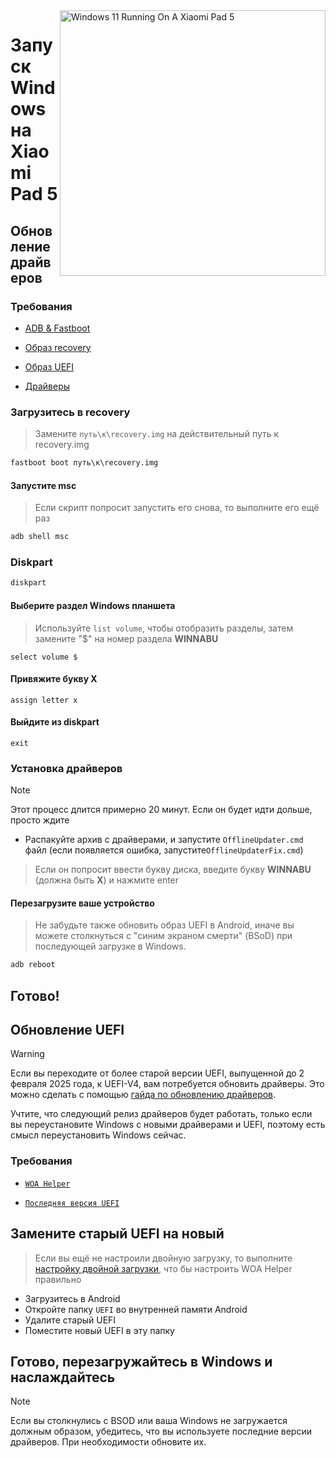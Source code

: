 <img align="right" src="https://raw.githubusercontent.com/erdilS/Port-Windows-11-Xiaomi-Pad-5/main/nabu.png" width="425" alt="Windows 11 Running On A Xiaomi Pad 5">

# Запуск Windows на Xiaomi Pad 5

## Обновление драйверов

### Требования
- [ADB & Fastboot](https://developer.android.com/studio/releases/platform-tools)

- [Образ recovery](https://github.com/erdilS/Port-Windows-11-Xiaomi-Pad-5/releases/download/1.0/recovery.img)

- [Образ UEFI](https://github.com/erdilS/Port-Windows-11-Xiaomi-Pad-5/releases/tag/UEFI)

- [Драйверы](https://github.com/erdilS/Port-Windows-11-Xiaomi-Pad-5/releases/tag/Drivers)

### Загрузитесь в recovery
> Замените `путь\к\recovery.img` на действительный путь к recovery.img
```cmd
fastboot boot путь\к\recovery.img
```

#### Запустите msc
> Если скрипт попросит запустить его снова, то выполните его ещё раз
```cmd
adb shell msc
```

### Diskpart
```cmd
diskpart
```

#### Выберите раздел Windows планшета
> Используйте `list volume`, чтобы отобразить разделы, затем замените "$" на номер раздела **WINNABU**
```diskpart
select volume $
```

#### Привяжите букву X
```diskpart
assign letter x
```

#### Выйдите из diskpart
```diskpart
exit
```

### Установка драйверов
> [!Note]
> Этот процесс длится примерно 20 минут. Если он будет идти дольше, просто ждите

- Распакуйте архив с драйверами, и запустите `OfflineUpdater.cmd` файл (если появляется ошибка, запустите`OfflineUpdaterFix.cmd`)

> Если он попросит ввести букву диска, введите букву **WINNABU** (должна быть **X**) и нажмите enter

#### Перезагрузите ваше устройство
> Не забудьте также обновить образ UEFI в Android, иначе вы можете столкнуться с "синим экраном смерти" (BSoD) при последующей загрузке в Windows.
```cmd
adb reboot
```

## Готово!

## Обновление UEFI 
> [!Warning]
> Если вы переходите от более старой версии UEFI, выпущенной до 2 февраля 2025 года, к UEFI-V4, вам потребуется обновить драйверы. Это можно сделать с помощью [гайда по обновлению драйверов]([update-ru.md](https://github.com/Alexey-Proger/Port-Windows-11-Xiaomi-Pad-5/blob/main/guide/Russian/update-ru.md#%D0%BE%D0%B1%D0%BD%D0%BE%D0%B2%D0%BB%D0%B5%D0%BD%D0%B8%D0%B5-%D0%B4%D1%80%D0%B0%D0%B9%D0%B2%D0%B5%D1%80%D0%BE%D0%B2)).
> 
> Учтите, что следующий релиз драйверов будет работать, только если вы переустановите Windows с новыми драйверами и UEFI, поэтому есть смысл переустановить Windows сейчас.

### Требования 
- [```WOA Helper```](https://github.com/erdilS/Port-Windows-11-Xiaomi-Pad-5/releases/download/dualboot/woahelper.apk)
  
- [```Последняя версия UEFI```](https://github.com/erdilS/Port-Windows-11-Xiaomi-Pad-5/releases/download/UEFI/nabu-uefi-v4.img)

## Замените старый UEFI на новый
> Если вы ещё не настроили двойную загрузку, то выполните [настройку двойной загрузки](dualboot-ru.md), что бы настроить WOA Helper правильно
- Загрузитесь в Android
- Откройте папку `UEFI` во внутренней памяти Android 
- Удалите старый UEFI
- Поместите новый UEFI в эту папку

## Готово, перезагружайтесь в Windows и наслаждайтесь  

> [!NOTE]
> Если вы столкнулись с BSOD или ваша Windows не загружается должным образом, убедитесь, что вы используете последние версии драйверов. При необходимости обновите их.
